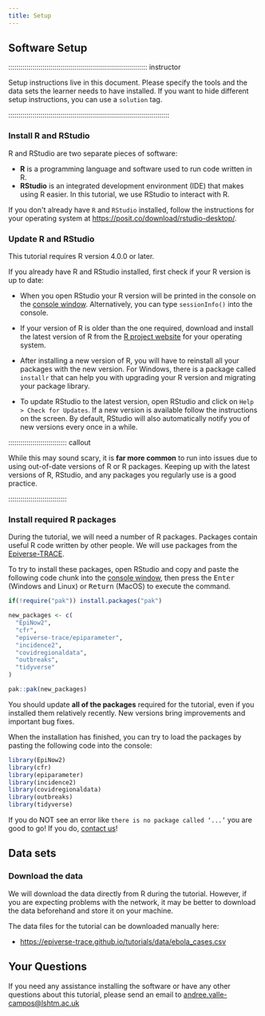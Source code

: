 ```yaml
---
title: Setup
---
```


## Software Setup

::::::::::::::::::::::::::::::::::::::::::::::::::::::::::::::::::::: instructor

Setup instructions live in this document. Please specify the tools and the data sets the learner needs to have installed. If you want to hide different setup instructions, you can use a `solution` tag.

::::::::::::::::::::::::::::::::::::::::::::::::::::::::::::::::::::::::::::::::

### Install R and RStudio

R and RStudio are two separate pieces of software: 

* **R** is a programming language and software used to run code written in R.
* **RStudio** is an integrated development environment (IDE) that makes using R easier. In this tutorial, we use RStudio to interact with R. 

If you don't already have `R` and `RStudio` installed, follow the instructions for your operating system at <https://posit.co/download/rstudio-desktop/>.

### Update R and RStudio

This tutorial requires R version 4.0.0 or later. 

If you already have R and RStudio installed, first check if your R version is up to date:

* When you open RStudio your R version will be printed in the console on the [console window](https://docs.posit.co/ide/user/ide/guide/code/console.html). Alternatively, you can type `sessionInfo()` into the console. 

* If your version of R is older than the one required, download and install the latest version of R from the [R project website](https://cran.rstudio.com/) for your operating system. 

* After installing a new version of R, you will have to reinstall all your packages with the new version. For Windows, there is a package called `installr` that can help you with upgrading your R version and migrating your package library. 

* To update RStudio to the latest version, open RStudio and click on 
`Help > Check for Updates`. If a new version is available follow the 
instructions on the screen. By default, RStudio will also automatically notify you 
of new versions every once in a while.

::::::::::::::::::::::::::::: callout

While this may sound scary, it is **far more common** to run into issues due to using out-of-date versions of R or R packages. Keeping up with the latest versions of R, RStudio, and any packages you regularly use is a good practice.

:::::::::::::::::::::::::::::

### Install required R packages

During the tutorial, we will need a number of R packages. Packages contain useful R code written by other people. We will use packages from the [Epiverse-TRACE](https://epiverse-trace.github.io/). 

To try to install these packages, open RStudio and copy and paste the following code chunk into the [console window](https://docs.posit.co/ide/user/ide/guide/code/console.html), then press the <kbd>Enter</kbd> (Windows and Linux) or <kbd>Return</kbd> (MacOS) to execute the command.

```r
if(!require("pak")) install.packages("pak")

new_packages <- c(
  "EpiNow2",
  "cfr",
  "epiverse-trace/epiparameter",
  "incidence2",
  "covidregionaldata",
  "outbreaks",
  "tidyverse"
)

pak::pak(new_packages)
```

You should update **all of the packages** required for the tutorial, even if you installed them relatively recently. New versions bring improvements and important bug fixes.

When the installation has finished, you can try to load the packages by pasting the following code into the console:

```r
library(EpiNow2)
library(cfr)
library(epiparameter)
library(incidence2)
library(covidregionaldata)
library(outbreaks)
library(tidyverse)
```

If you do NOT see an error like `there is no package called ‘...’` you are good to go! If you do, [contact us](#your-questions)!

## Data sets

### Download the data

We will download the data directly from R during the tutorial. However, if you are expecting problems with the network, it may be better to download the data beforehand and store it on your machine.

The data files for the tutorial can be downloaded manually here: 

- <https://epiverse-trace.github.io/tutorials/data/ebola_cases.csv>

## Your Questions

If you need any assistance installing the software or have any other questions about this tutorial, please send an email to <andree.valle-campos@lshtm.ac.uk>

